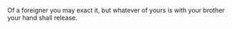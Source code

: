 Of a foreigner you may exact it, but whatever of yours is with your brother your hand shall release.

